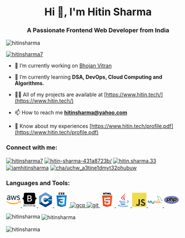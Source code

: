 <h1 align="center">Hi 👋, I'm Hitin Sharma</h1>
<h3 align="center">A Passionate Frontend Web Developer from India</h3>

<p align="left"> <img src="https://komarev.com/ghpvc/?username=hitinsharma&label=Profile%20views&color=0e75b6&style=flat" alt="hitinsharma" /> </p>

<p align="left"> <a href="https://twitter.com/hitinsharma7" target="blank"><img src="https://img.shields.io/twitter/follow/hitinsharma7?logo=twitter&style=for-the-badge" alt="hitinsharma7" /></a> </p>

- 🔭 I’m currently working on [Bhojan Vitran](https://hitin.tech/project2/index.html)

- 🌱 I’m currently learning **DSA, DevOps, Cloud Computing and Algorithms.**

- 👨‍💻 All of my projects are available at [https://www.hitin.tech/](https://www.hitin.tech/)

- 📫 How to reach me **hitinsharma@yahoo.com**

- 📄 Know about my experiences [https://www.hitin.tech/profile.pdf](https://www.hitin.tech/profile.pdf)

<h3 align="left">Connect with me:</h3>
<p align="left">
<a href="https://twitter.com/hitinsharma7" target="blank"><img align="center" src="https://raw.githubusercontent.com/rahuldkjain/github-profile-readme-generator/master/src/images/icons/Social/twitter.svg" alt="hitinsharma7" height="30" width="40" /></a>
<a href="https://linkedin.com/in/hitin-sharma-431a8723b/" target="blank"><img align="center" src="https://raw.githubusercontent.com/rahuldkjain/github-profile-readme-generator/master/src/images/icons/Social/linked-in-alt.svg" alt="hitin-sharma-431a8723b/" height="30" width="40" /></a>
<a href="https://fb.com/hitin.sharma.33" target="blank"><img align="center" src="https://raw.githubusercontent.com/rahuldkjain/github-profile-readme-generator/master/src/images/icons/Social/facebook.svg" alt="hitin.sharma.33" height="30" width="40" /></a>
<a href="https://instagram.com/iamhitinsharma" target="blank"><img align="center" src="https://raw.githubusercontent.com/rahuldkjain/github-profile-readme-generator/master/src/images/icons/Social/instagram.svg" alt="iamhitinsharma" height="30" width="40" /></a>
<a href="https://www.youtube.com/c/cha/uchw_a3tine1dmyt32ohubuw" target="blank"><img align="center" src="https://raw.githubusercontent.com/rahuldkjain/github-profile-readme-generator/master/src/images/icons/Social/youtube.svg" alt="cha/uchw_a3tine1dmyt32ohubuw" height="30" width="40" /></a>
</p>

<h3 align="left">Languages and Tools:</h3>
<p align="left"> <a href="https://aws.amazon.com" target="_blank" rel="noreferrer"> <img src="https://raw.githubusercontent.com/devicons/devicon/master/icons/amazonwebservices/amazonwebservices-original-wordmark.svg" alt="aws" width="40" height="40"/> </a> <a href="https://getbootstrap.com" target="_blank" rel="noreferrer"> <img src="https://raw.githubusercontent.com/devicons/devicon/master/icons/bootstrap/bootstrap-plain-wordmark.svg" alt="bootstrap" width="40" height="40"/> </a> <a href="https://www.w3schools.com/cpp/" target="_blank" rel="noreferrer"> <img src="https://raw.githubusercontent.com/devicons/devicon/master/icons/cplusplus/cplusplus-original.svg" alt="cplusplus" width="40" height="40"/> </a> <a href="https://www.w3schools.com/css/" target="_blank" rel="noreferrer"> <img src="https://raw.githubusercontent.com/devicons/devicon/master/icons/css3/css3-original-wordmark.svg" alt="css3" width="40" height="40"/> </a> <a href="https://cloud.google.com" target="_blank" rel="noreferrer"> <img src="https://www.vectorlogo.zone/logos/google_cloud/google_cloud-icon.svg" alt="gcp" width="40" height="40"/> </a> <a href="https://git-scm.com/" target="_blank" rel="noreferrer"> <img src="https://www.vectorlogo.zone/logos/git-scm/git-scm-icon.svg" alt="git" width="40" height="40"/> </a> <a href="https://www.w3.org/html/" target="_blank" rel="noreferrer"> <img src="https://raw.githubusercontent.com/devicons/devicon/master/icons/html5/html5-original-wordmark.svg" alt="html5" width="40" height="40"/> </a> <a href="https://www.java.com" target="_blank" rel="noreferrer"> <img src="https://raw.githubusercontent.com/devicons/devicon/master/icons/java/java-original.svg" alt="java" width="40" height="40"/> </a> <a href="https://developer.mozilla.org/en-US/docs/Web/JavaScript" target="_blank" rel="noreferrer"> <img src="https://raw.githubusercontent.com/devicons/devicon/master/icons/javascript/javascript-original.svg" alt="javascript" width="40" height="40"/> </a> <a href="https://www.mysql.com/" target="_blank" rel="noreferrer"> <img src="https://raw.githubusercontent.com/devicons/devicon/master/icons/mysql/mysql-original-wordmark.svg" alt="mysql" width="40" height="40"/> </a> <a href="https://www.php.net" target="_blank" rel="noreferrer"> <img src="https://raw.githubusercontent.com/devicons/devicon/master/icons/php/php-original.svg" alt="php" width="40" height="40"/> </a> </p>

<p><img align="left" src="https://github-readme-stats.vercel.app/api/top-langs?username=hitinsharma&show_icons=true&locale=en&layout=compact" alt="hitinsharma" /></p>

<p>&nbsp;<img align="center" src="https://github-readme-stats.vercel.app/api?username=hitinsharma&show_icons=true&locale=en" alt="hitinsharma" /></p>

<p><img align="center" src="https://github-readme-streak-stats.herokuapp.com/?user=hitinsharma&" alt="hitinsharma" /></p>
